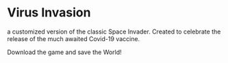 # Virus Invasion
a customized version of the classic Space Invader.
Created to celebrate the release of the much awaited Covid-19 vaccine.

Download the game and save the World!
